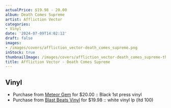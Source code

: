 ```yaml
---
actualPrice: $19.98 - 20.00
album: Death Comes Supreme
artist: Affliction Vector
categories:
- Vinyl
date: '2024-07-09T14:02:12'
draft: false
images:
- /images/covers/affliction_vector-death_comes_supreme.png
inStock: true
thumbnailImage: /images/covers/affliction_vector-death_comes_supreme-thumb.png
title: Affliction Vector - Death Comes Supreme
---
```


## Vinyl
* Purchase from [Meteor Gem](https://meteor-gem.com/products/affliction-vector-death-comes-supreme-12) for $20.00 :: Black 1st press vinyl
* Purchase from [Blast Beats Vinyl](https://blastbeatsvinyl.com/products/affliction-vector-death-comes-supreme-white-vinyl-lp-ltd-100) for $19.98 :: white vinyl lp (ltd 100)
